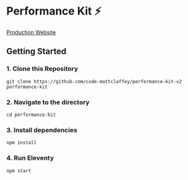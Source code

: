 # Performance Kit ⚡️

[Production Website](https://performance-kit-v2.netlify.app/)

## Getting Started

### 1. Clone this Repository

```
git clone https://github.com/code-mattclaffey/performance-kit-v2 performance-kit
```

### 2. Navigate to the directory

```
cd performance-kit
```

### 3. Install dependencies

```
npm install
```

### 4. Run Eleventy

```
npm start
```
